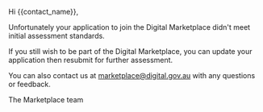 Hi {{contact_name}},

Unfortunately your application to join the Digital Marketplace didn't meet initial assessment standards.

If you still wish to be part of the Digital Marketplace, you can update your application then resubmit for further assessment.

You can also contact us at [marketplace@digital.gov.au](mailto:marketplace@digital.gov.au) with any questions or feedback.

The Marketplace team
